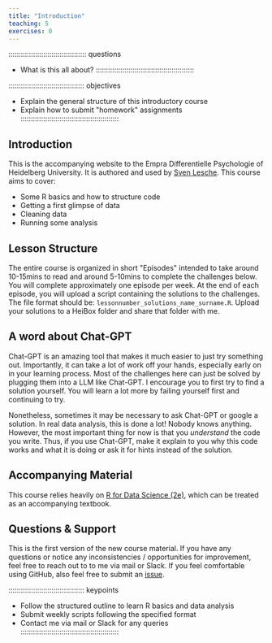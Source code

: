 ```yaml
---
title: "Introduction"
teaching: 5
exercises: 0
---
```

:::::::::::::::::::::::::::::::::::::: questions
- What is this all about?
::::::::::::::::::::::::::::::::::::::::::::::::

::::::::::::::::::::::::::::::::::::: objectives
- Explain the general structure of this introductory course
- Explain how to submit "homework" assignments
::::::::::::::::::::::::::::::::::::::::::::::::

## Introduction
This is the accompanying website to the Empra Differentielle Psychologie of Heidelberg University. It is authored and used by [Sven Lesche](https://www.psychologie.uni-heidelberg.de/person/sven-lesche). This course aims to cover:

- Some R basics and how to structure code
- Getting a first glimpse of data
- Cleaning data
- Running some analysis

## Lesson Structure
The entire course is organized in short "Episodes" intended to take around 10-15mins to read and around 5-10mins to complete the challenges below. You will complete approximately one episode per week.
At the end of each episode, you will upload a script containing the solutions to the challenges.
The file format should be: `lessonnumber_solutions_name_surname.R`.
Upload your solutions to a HeiBox folder and share that folder with me.

## A word about Chat-GPT
Chat-GPT is an amazing tool that makes it much easier to just try something out. Importantly, it can take a lot of work off your hands, especially early on in your learning process. Most of the challenges here can just be solved by plugging them into a LLM like Chat-GPT. I encourage you to first try to find a solution yourself. You will learn a lot more by failing yourself first and continuing to try.

Nonetheless, sometimes it may be necessary to ask Chat-GPT or google a solution. In real data analysis, this is done a lot! Nobody knows anything. However, the most important thing for now is that you *understand* the code you write. Thus, if you use Chat-GPT, make it explain to you why this code works and what it is doing or ask it for hints instead of the solution.

## Accompanying Material
This course relies heavily on [R for Data Science (2e)](https://r4ds.hadley.nz/), which can be treated as an accompanying textbook.

## Questions & Support
This is the first version of the new course material. If you have any questions or notice any inconsistencies / opportunities for improvement, feel free to reach out to to me via mail or Slack. If you feel comfortable using GitHub, also feel free to submit an [issue](https://github.com/SLesche/r-for-empra/issues).

::::::::::::::::::::::::::::::::::::: keypoints
- Follow the structured outline to learn R basics and data analysis
- Submit weekly scripts following the specified format
- Contact me via mail or Slack for any queries
::::::::::::::::::::::::::::::::::::::::::::::::
